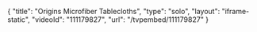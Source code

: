 {
    "title": "Origins Microfiber Tablecloths",
    "type": "solo",
    "layout": "iframe-static",
    "videoId": "111179827",
    "url": "\/tvpembed\/111179827"
}